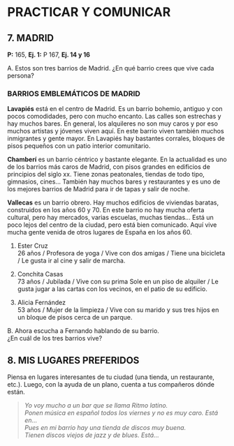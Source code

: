 # PRACTICAR Y COMUNICAR

## 7. MADRID
**P:** 165, **Ej. 1:** P 167, **Ej. 14 y 16**

A. Estos son tres barrios de Madrid. ¿En qué barrio crees que vive cada persona?

### BARRIOS EMBLEMÁTICOS DE MADRID

**Lavapiés** está en el centro de Madrid. Es un barrio bohemio, antiguo y con pocos comodidades, pero con mucho encanto. Las calles son estrechas y hay muchos bares. En general, los alquileres no son muy caros y por eso muchos artistas y jóvenes viven aquí. En este barrio viven también muchos inmigrantes y gente mayor. En Lavapiés hay bastantes corrales, bloques de pisos pequeños con un patio interior comunitario.

**Chamberí** es un barrio céntrico y bastante elegante. En la actualidad es uno de los barrios más caros de Madrid, con pisos grandes en edificios de principios del siglo xx. Tiene zonas peatonales, tiendas de todo tipo, gimnasios, cines... También hay muchos bares y restaurantes y es uno de los mejores barrios de Madrid para ir de tapas y salir de noche.

**Vallecas** es un barrio obrero. Hay muchos edificios de viviendas baratas, construidos en los años 60 y 70. En este barrio no hay mucha oferta cultural, pero hay mercados, varias escuelas, muchas tiendas... Está un poco lejos del centro de la ciudad, pero está bien comunicado. Aquí vive mucha gente venida de otros lugares de España en los años 60.

1. Ester Cruz  
   26 años / Profesora de yoga / Vive con dos amigas / Tiene una bicicleta / Le gusta ir al cine y salir de marcha.

2. Conchita Casas  
   73 años / Jubilada / Vive con su prima Sole en un piso de alquiler / Le gusta jugar a las cartas con los vecinos, en el patio de su edificio.

3. Alicia Fernández  
   53 años / Mujer de la limpieza / Vive con su marido y sus tres hijos en un bloque de pisos cerca de un parque.

B. Ahora escucha a Fernando hablando de su barrio.  
¿En cuál de los tres barrios vive?

## 8. MIS LUGARES PREFERIDOS

Piensa en lugares interesantes de tu ciudad (una tienda, un restaurante, etc.). Luego, con la ayuda de un plano, cuenta a tus compañeros dónde están.

> *Yo voy mucho a un bar que se llama Ritmo latino.  
> Ponen música en español todos los viernes y no es muy caro. Está en...  
> Pues en mi barrio hay una tienda de discos muy buena.  
> Tienen discos viejos de jazz y de blues. Está...*
